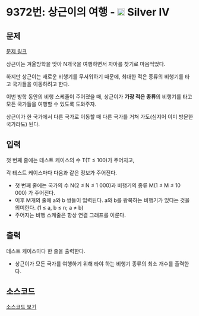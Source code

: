 # 9372번: 상근이의 여행 - <img src="https://static.solved.ac/tier_small/7.svg" style="height:20px" /> Silver IV

<!-- performance -->

<!-- 문제 제출 후 깃허브에 푸시를 했을 때 제출한 코드의 성능이 입력될 공간입니다.-->

<!-- end -->

## 문제

[문제 링크](https://boj.kr/9372)

<p>상근이는 겨울방학을 맞아 N개국을 여행하면서&nbsp;자아를 찾기로 마음먹었다.&nbsp;</p>

<p>하지만 상근이는 새로운 비행기를 무서워하기 때문에, 최대한 적은 종류의 비행기를 타고 국가들을 이동하려고 한다.</p>

<p>이번 방학 동안의 비행 스케줄이 주어졌을 때, 상근이가 <strong>가장 적은 종류</strong>의 비행기를 타고 모든 국가들을&nbsp;여행할 수 있도록 도와주자.</p>

<p>상근이가&nbsp;한 국가에서 다른 국가로 이동할 때 다른 국가를 거쳐 가도(심지어 이미 방문한 국가라도) 된다.</p>

## 입력

<p>첫 번째 줄에는 테스트 케이스의 수 T(T&nbsp;≤&nbsp;100)가 주어지고,</p>

<p>각 테스트 케이스마다 다음과 같은 정보가 주어진다.</p>

<ul>
<li>첫 번째 줄에는 국가의 수 N(2 ≤ N ≤ 1 000)과 비행기의 종류 M(1 ≤ M ≤ 10 000) 가 주어진다.</li>
<li>이후 M개의 줄에 a와 b 쌍들이 입력된다. a와 b를 왕복하는 비행기가 있다는 것을 의미한다.&nbsp;(1 ≤ a, b ≤ n; a ≠ b)&nbsp;</li>
<li>주어지는 비행 스케줄은 항상 연결 그래프를 이룬다.</li>
</ul>

## 출력

<p>테스트 케이스마다 한 줄을 출력한다.</p>

<ul>
<li>상근이가 모든 국가를 여행하기 위해 타야 하는 비행기 종류의 최소 개수를 출력한다.</li>
</ul>

## 소스코드

[소스코드 보기](상근이의%20여행.js)